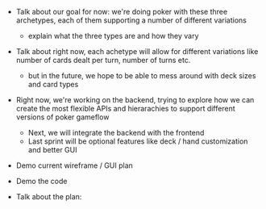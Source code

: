 - Talk about our goal for now: we're doing poker with these three archetypes, each of them supporting a number of different variations
    - explain what the three types are and how they vary 
- Talk about right now, each achetype will allow for different variations like number of cards dealt per turn, number of turns etc.
    - but in the future, we hope to be able to mess around with deck sizes and card types
- Right now, we're working on the backend, trying to explore how we can create the most flexible APIs and hierarachies to support 
different versions of poker gameflow
    - Next, we will integrate the backend with the frontend
    - Last sprint will be optional features like deck / hand customization and better GUI 
- Demo current wireframe / GUI plan
- Demo the code

- Talk about the plan: 

